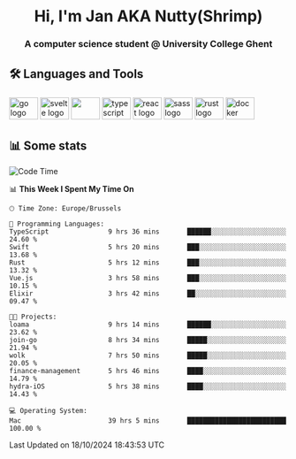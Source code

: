 <h1 align="center">Hi, I'm Jan AKA Nutty(Shrimp)</h1>
<h3 align="center">A computer science student @ University College Ghent</h3>

<h2 align="left">🛠️ Languages and Tools</h2>

###

<div align="left">
  <img src="https://cdn.jsdelivr.net/gh/devicons/devicon/icons/go/go-original.svg" height="40" width="52" alt="go logo"  />
  <img src="https://cdn.jsdelivr.net/gh/devicons/devicon@latest/icons/svelte/svelte-original.svg"  height="40" width="52" alt="svelte logo" />
  <img src="https://cdn.jsdelivr.net/gh/devicons/devicon@latest/icons/tailwindcss/tailwindcss-original.svg" height="40" width="52" />
  <img src="https://cdn.jsdelivr.net/gh/devicons/devicon/icons/typescript/typescript-original.svg" height="40" width="52" alt="typescript logo"  />
  <img src="https://cdn.jsdelivr.net/gh/devicons/devicon/icons/react/react-original.svg" height="40" width="52" alt="react logo"  />
  <img src="https://cdn.jsdelivr.net/gh/devicons/devicon/icons/sass/sass-original.svg" height="40" width="52" alt="sass logo"  />
  <img src="https://cdn.jsdelivr.net/gh/devicons/devicon@latest/icons/rust/rust-original.svg" height="40" width="52" alt="rust logo" />
  <img src="https://cdn.jsdelivr.net/gh/devicons/devicon/icons/docker/docker-original.svg" height="40" width="52" alt="docker logo"  />
</div>

<h2>📊 Some stats</h2>

<!--START_SECTION:waka-->
![Code Time](http://img.shields.io/badge/Code%20Time-5%2C151%20hrs%2035%20mins-blue)

📊 **This Week I Spent My Time On** 

```text
🕑︎ Time Zone: Europe/Brussels

💬 Programming Languages: 
TypeScript               9 hrs 36 mins       ██████░░░░░░░░░░░░░░░░░░░   24.60 % 
Swift                    5 hrs 20 mins       ███░░░░░░░░░░░░░░░░░░░░░░   13.68 % 
Rust                     5 hrs 12 mins       ███░░░░░░░░░░░░░░░░░░░░░░   13.32 % 
Vue.js                   3 hrs 58 mins       ███░░░░░░░░░░░░░░░░░░░░░░   10.15 % 
Elixir                   3 hrs 42 mins       ██░░░░░░░░░░░░░░░░░░░░░░░   09.47 % 

🐱‍💻 Projects: 
loama                    9 hrs 14 mins       ██████░░░░░░░░░░░░░░░░░░░   23.62 % 
join-go                  8 hrs 34 mins       █████░░░░░░░░░░░░░░░░░░░░   21.94 % 
wolk                     7 hrs 50 mins       █████░░░░░░░░░░░░░░░░░░░░   20.05 % 
finance-management       5 hrs 46 mins       ████░░░░░░░░░░░░░░░░░░░░░   14.79 % 
hydra-iOS                5 hrs 38 mins       ████░░░░░░░░░░░░░░░░░░░░░   14.43 % 

💻 Operating System: 
Mac                      39 hrs 5 mins       █████████████████████████   100.00 % 
```


 Last Updated on 18/10/2024 18:43:53 UTC
<!--END_SECTION:waka-->
